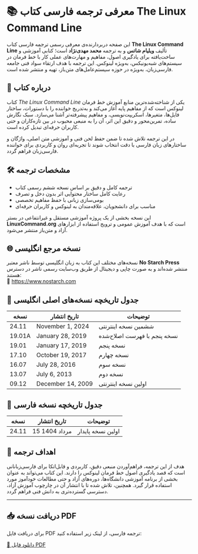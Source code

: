 # 📚 معرفی ترجمه فارسی کتاب The Linux Command Line

این صفحه دربردارنده‌ی معرفی رسمی ترجمه فارسی کتاب **The Linux Command Line** تألیف **ویلیام شاتس** و به ترجمه **محمد مهدی‌نژاد** است؛ کتابی آموزشی و ساخت‌یافته برای یادگیری اصول، مفاهیم و مهارت‌های عملی کار با خط فرمان در سیستم‌های شبه‌یونیکس، به‌ویژه لینوکس. این ترجمه با هدف ارتقاء سواد فنی جامعه فارسی‌زبان، به‌ویژه در حوزه سیستم‌عامل‌های متن‌باز، تهیه و منتشر شده است.



## 📖 درباره کتاب

کتاب *The Linux Command Line* یکی از شناخته‌شده‌ترین منابع آموزش خط فرمان لینوکس است که از مفاهیم پایه آغاز می‌کند و به‌تدریج خواننده را با دستورات، ساختار فایل‌ها، متغیرها، اسکریپت‌نویسی، و مفاهیم پیشرفته‌تر آشنا می‌سازد. سبک نگارش ساده، تمرین‌محور و دقیق این اثر، آن را به منبعی محبوب در بین تازه‌کاران و حتی کاربران حرفه‌ای تبدیل کرده است.

در این ترجمه تلاش شده تا ضمن حفظ لحن فنی و آموزشی متن اصلی، واژگان و ساختارهای زبان فارسی با دقت انتخاب شوند تا تجربه‌ای روان و کاربردی برای خواننده فارسی‌زبان فراهم گردد.

## 🛠️ مشخصات ترجمه

- ترجمه کامل و دقیق بر اساس نسخه ششم رسمی کتاب
- رعایت کامل ساختار محتوایی اثر بدون دخل و تصرف
- بومی‌سازی زبانی با حفظ مفاهیم تخصصی
- مناسب برای دانشجویان، علاقه‌مندان به لینوکس و کاربران حرفه‌ای

این نسخه بخشی از یک پروژه آموزشی مستقل و غیرانتفاعی در بستر **LinuxCommand.org** است که با هدف آموزش عمومی و ترویج استفاده از ابزارهای آزاد و متن‌باز منتشر می‌شود.

## 🌐 نسخه مرجع انگلیسی

نسخه‌های مختلف این کتاب به زبان انگلیسی توسط ناشر معتبر **No Starch Press** منتشر شده‌اند و به صورت چاپی و دیجیتال از طریق وب‌سایت رسمی ناشر در دسترس هستند:  
🔗 https://www.nostarch.com

## 📅 جدول تاریخچه نسخه‌های اصلی انگلیسی

| نسخه    | تاریخ انتشار       | توضیحات                          |
|---------|--------------------|----------------------------------|
| 24.11   | November 1, 2024   | ششمین نسخه اینترنتی             |
| 19.01A  | January 28, 2019   | نسخه پنجم با فهرست اصلاح‌شده    |
| 19.01   | January 17, 2019   | نسخه پنجم                       |
| 17.10   | October 19, 2017   | نسخه چهارم                      |
| 16.07   | July 28, 2016      | نسخه سوم                        |
| 13.07   | July 6, 2013       | نسخه دوم                        |
| 09.12   | December 14, 2009  | اولین نسخه اینترنتی             |

## 📅 جدول تاریخچه نسخه فارسی

| نسخه    | تاریخ انتشار        | توضیحات              |
|---------|---------------------|-----------------------|
| 24.11   | 15 مرداد 1404       | اولین نسخه پایدار     |

## 🎯 اهداف ترجمه

هدف از این ترجمه، فراهم‌آوردن منبعی دقیق، کاربردی و قابل‌اتکا برای فارسی‌زبانانی است که قصد یادگیری اصول خط فرمان لینوکس را دارند. این کتاب می‌تواند به عنوان بخشی از برنامه آموزشی دانشگاه‌ها، دوره‌های آزاد و حتی مطالعات خودآموز مورد استفاده قرار گیرد. همچنین، تلاش شده تا با انتشار آن در چارچوب آموزش آزاد، دسترسی گسترده‌تری به دانش فنی فراهم گردد.

---

## 📥 دریافت نسخه PDF

برای دریافت فایل PDF ترجمه فارسی، از لینک زیر استفاده کنید:

[📄 دانلود فایل PDF](./linux-command-line-fa.pdf)
